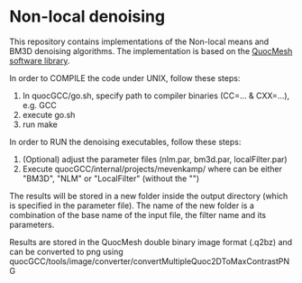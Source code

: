 # Non-local denoising
This repository contains implementations of the Non-local means and BM3D denoising algorithms.
The implementation is based on the [QuocMesh software library](http://numod.ins.uni-bonn.de/software/quocmesh/).

In order to COMPILE the code under UNIX, follow these steps:

1) In quocGCC/go.sh, specify path to compiler binaries (CC=... & CXX=...), e.g. GCC
2) execute go.sh
3) run make

In order to RUN the denoising executables, follow these steps:

1) (Optional) adjust the parameter files (nlm.par, bm3d.par, localFilter.par)
2) Execute quocGCC/internal/projects/mevenkamp/<Filter> <pathToParameterFile>
   where <Filter> can be either "BM3D", "NLM" or "LocalFilter" (without the "")

The results will be stored in a new folder inside the output directory (which is specified in the parameter file).
The name of the new folder is a combination of the base name of the input file, the filter name and its parameters.

Results are stored in the QuocMesh double binary image format (.q2bz) and can be converted to png using
    quocGCC/tools/image/converter/convertMultipleQuoc2DToMaxContrastPNG <pathToQ2bzFile>
